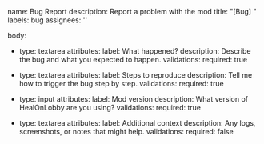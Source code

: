 name: Bug Report
description: Report a problem with the mod
title: "[Bug] "
labels: bug
assignees: ''

body:
  - type: textarea
    attributes:
      label: What happened?
      description: Describe the bug and what you expected to happen.
    validations:
      required: true

  - type: textarea
    attributes:
      label: Steps to reproduce
      description: Tell me how to trigger the bug step by step.
    validations:
      required: true

  - type: input
    attributes:
      label: Mod version
      description: What version of HealOnLobby are you using?
    validations:
      required: true

  - type: textarea
    attributes:
      label: Additional context
      description: Any logs, screenshots, or notes that might help.
    validations:
      required: false
